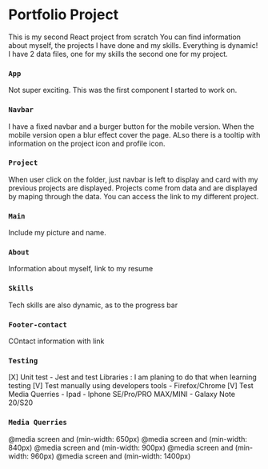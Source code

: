 # Portfolio Project

This is my second React project from scratch
You can find information about myself, the projects I have done and my skills.
Everything is dynamic! I have 2 data files, one for my skills the second one for my project.

### `App`

Not super exciting. This was the first component I started to work on.

### `Navbar`

I have a fixed navbar and a burger button for the mobile version. When the mobile version open a blur effect cover the page.
ALso there is a tooltip with information on the project icon and profile icon.

### `Project`

When user click on the folder, just navbar is left to display and card with my previous projects are displayed.
Projects come from data and are displayed by maping through the data.
You can access the link to my different project.

### `Main`

Include my picture and name.

### `About`

Information about myself, link to my resume

### `Skills`

Tech skills are also dynamic, as to the progress bar

### `Footer-contact`

COntact information with link

### `Testing `

[X] Unit test - Jest and test Libraries : I am planing to do that when learning testing
[V] Test manually using developers tools - Firefox/Chrome
[V] Test Media Querries - Ipad - Iphone SE/Pro/PRO MAX/MINI - Galaxy Note 20/S20

### `Media Querries`

@media screen and (min-width: 650px)
@media screen and (min-width: 840px)
@media screen and (min-width: 900px)
@media screen and (min-width: 960px)
@media screen and (min-width: 1400px)

